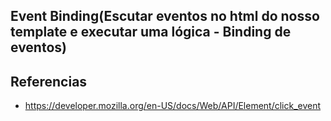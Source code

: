 ﻿## Event Binding(Escutar eventos no html do nosso template e executar uma lógica - Binding de eventos)


## Referencias

- https://developer.mozilla.org/en-US/docs/Web/API/Element/click_event
